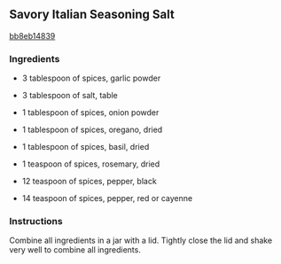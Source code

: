 ## Savory Italian Seasoning Salt

[bb8eb14839](http://www.food.com/recipe/savory-italian-seasoning-salt-448205)

### Ingredients

 - 3 tablespoon of spices, garlic powder

 - 3 tablespoon of salt, table

 - 1 tablespoon of spices, onion powder

 - 1 tablespoon of spices, oregano, dried

 - 1 tablespoon of spices, basil, dried

 - 1 teaspoon of spices, rosemary, dried

 - 12 teaspoon of spices, pepper, black

 - 14 teaspoon of spices, pepper, red or cayenne

### Instructions

Combine all ingredients in a jar with a lid. Tightly close the lid and shake very well to combine all ingredients.